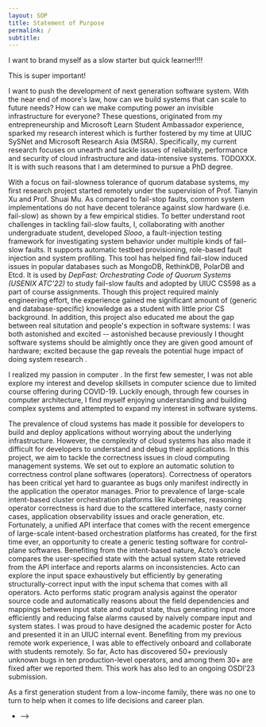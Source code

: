 ```yaml
---
layout: SOP
title: Statement of Purpose
permalink: /
subtitle:
---
```


I want to brand myself as a slow starter but quick learner!!!!

This is super important!



<!-- Statement of Purpose -->
I want to push the development of next generation software system.
With the near end of moore's law, how can we build systems that can scale to future needs? How can we make computing power an invisible infrastructure for everyone? These questions, originated from my entrepreneurship and Microsoft Learn Student Ambassador experience, sparked my research interest which is further fostered by my time at UIUC SySNet and Microsoft Research Asia (MSRA). Specifically, my current research focuses on unearth and tackle issues of reliability, performance and security of cloud infrastructure and data-intensive systems. TODOXXX. It is with such reasons that I am determined to pursue a PhD degree.

<!-- Finding my research interest: -->
With a focus on fail-slowness tolerance of quorum database systems, my first research project started remotely under the supervision of Prof. Tianyin Xu and Prof. Shuai Mu. As compared to fail-stop faults, common system implementations do not have decent tolerance against slow hardware (i.e. fail-slow) as shown by a few empirical stidies. To better understand root challenges in tackling fail-slow faults, I, collaborating with another undergraduate student, developed *Slooo*, a fault-injection testing framework for investigating system behavior under multiple kinds of fail-slow faults. It supports automatic testbed provisioning, role-based fault injection and system profiling. This tool has helped find fail-slow induced issues in popular databases such as MongoDB, RethinkDB, PolarDB and Etcd. It is used by *DepFast: Orchestrating Code of Quorum Systems (USENIX ATC'22)* to study fail-slow faults and adopted by UIUC CS598 as a part of course assignments. <!--- Impact of this research on myself ---> Though this project required mainly engineering effort, the experience gained me significant amount of (generic and database-specific) knowledge as a student with little prior CS background. In addition, this project also educated me about the gap between real situtation and people's expection in software systems: I was both astonished and excited -- astonished because previously I thought software systems should be almightly once they are given good amount of hardware; excited because the gap reveals the potential huge impact of doing system research <!--- Simply put -- triggered my passion --->.



<!-- The tool, as a sub-project of DepFast: Orchestrating Code of Quorum Systems, is adopted later as part of the course assignment of UIUC CS598. With this tool, we easily evaluated a few popular distributed database and found performance bugs in them in various settings. Though I was pretty happy with being engaged in the technical aspects of open-ended questions, which gained me significant technical skills as a non-computer science student, I wished to contribute more to the ideas as well. I wanted to gain insight and produce ideas that would really push the boundaries of the field.
<!-- Put this paragraph in the outcome section of slooo -->
I realized my passion in computer . In the first few semester, I was not able explore my interest and develop skillsets in computer science due to limited course offering during COVID-19. Luckily enough, through few courses in computer architecture, I find myself enjoying understanding and building complex systems and attempted to expand my interest in software systems.

<!-- Acto -->
<!-- https://middleware.io/blog/kubernetes-challenges-and-solutions/ -->
The prevalence of cloud systems has made it possible for developers to build and deploy applications without worrying about the underlying infrastructure. However, the complexity of cloud systems has also made it difficult for developers to understand and debug their applications. In this project, we aim to tackle the correctness issues in cloud computing management systems.
We set out to explore an automatic solution to correctness control plane softwares (operators). Correctness of operators has been critical yet hard to guarantee as bugs only manifest indirectly in the application the operator manages. Prior to prevalence of large-scale intent-based cluster orchestration platforms like Kubernetes, reasoning operator correctness is hard due to the scattered interface, nasty corner cases, application observability issues and oracle generation, etc. Fortunately, a unified API interface that comes with the recent emergence of large-scale intent-based orchestration platforms has created, for the first time ever, an opportunity to create a generic testing software for control-plane softwares. Benefiting from the intent-based nature, Acto’s oracle compares the user-specified state with the actual system state retrieved from the API interface and reports alarms on inconsistencies. Acto can explore the input space exhaustively but efficiently by generating structurally-correct input with the input schema that comes with all operators. Acto performs static program analysis against the operator source code and automatically reasons about the field dependencies and mappings between input state and output state, thus generating input more efficiently and reducing false alarms caused by naively compare input and system states. I was proud to have designed the academic poster for Acto and presented it in an UIUC internal event. Benefiting from my previous remote work experience, I was able to effectively onboard and collaborate with students remotely. So far, Acto has discovered 50+ previously unknown bugs in ten production-level operators, and among them 30+ are fixed after we reported them. This work has also led to an ongoing OSDI’23 submission.

<!-- Equal Access and Outreach in STEM -->
As a first generation student from a low-income family, there was no one to turn to help when it comes to life decisions and career plan. 
<!-- Beginning
 - Motivation
    - connect research work with real world impact
 - Current 


Finding My research interest
 - Acto

 - MSRA

 - Slooo

Teaching and Leadership Experience
I want to do research because of the potential impact. First inspired from:
 - Entrepreneurship
 - Microsoft Learn Student Ambassador
 - Unimate
I want to grew up to be a person out of that

Future Work & Where I see myself. -->
-  -->
